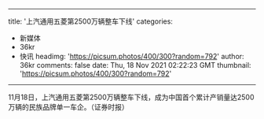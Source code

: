 
---
title: '上汽通用五菱第2500万辆整车下线'
categories: 
 - 新媒体
 - 36kr
 - 快讯
headimg: 'https://picsum.photos/400/300?random=792'
author: 36kr
comments: false
date: Thu, 18 Nov 2021 02:22:23 GMT
thumbnail: 'https://picsum.photos/400/300?random=792'
---

<div>   
11月18日，上汽通用五菱第2500万辆整车下线，成为中国首个累计产销量达2500万辆的民族品牌单一车企。（证券时报）  
</div>
            